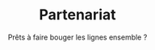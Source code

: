 ---
title: Partenariat
subtitle: Prêts à faire bouger les lignes ensemble ?
description: Depuis près d'un an, nous menons un programme de R&D financé par la BPI dont le but est de traiter un grand nombre de données d'origines et de natures différentes afin de les "sémantiser" et donc les unifier, puis de les structurer, les rendre exploitables pour "les faire parler". Notre partenaire reste évidemment seul propriétaire des résultats et des données fournies, nous ne gardons que les évolutions de nos outils et algorithmes (nous avons déjà travaillé avec des grands groupes sur des problématiques liées à la donnée).
description2: Les progrès que nous avons mené autour de nos technologies permettent d'automatiser en partie des tâches qui représentent actuellement chez les entreprises un temps de travail conséquent, ou bien pire, une non prise en compte d'informations parfois clés. Nous avons déjà obtenu de bons résultats sur des open data. A présent, nous aimerions confronter nos technologies et compétences à des problématiques d'entreprises précises et c'est pourquoi nous proposons un partenariat.
category: presentation
subcategory: gc
layout: presentation
pic: /img/show/hackathon-organisateur-lyon.jpg
text-left: yes
sort: 4
---